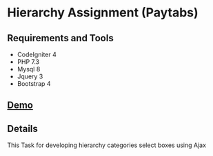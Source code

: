 # Hierarchy Assignment (Paytabs)

## Requirements and Tools

* CodeIgniter 4
* PHP 7.3
* Mysql 8
* Jquery 3
* Bootstrap 4
## [Demo]()
## Details

This Task for developing hierarchy categories select boxes using Ajax


